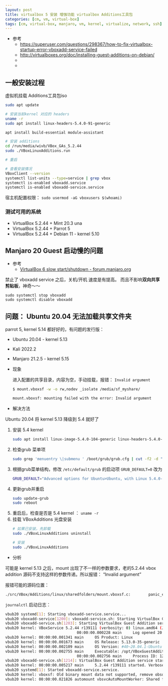 ```yaml
---
layout: post
title: virtualbox 5 安装 增强功能 virtualbox Additions工具包
categories: [cm, vm, virtual-box]
tags: [cm, virtual-box, manjaro, vm, kernel, virtualize, network, ssh]
---
```



* 参考
  * <https://superuser.com/questions/298367/how-to-fix-virtualbox-startup-error-vboxadd-service-failed>
  * <http://virtualboxes.org/doc/installing-guest-additions-on-debian/>
  * []()
  * []()





## 一般安装过程

虚拟机挂载 Additions工具包iso

~~~bash
sudo apt update

# 安装当前kernel 对应的 headers
uname -r
sudo apt install linux-headers-5.4.0-91-generic

apt install build-essential module-assistant

# 安装 additions
cd /run/media/wivb/VBox_GAs_5.2.44
sudo ./VBoxLinuxAdditions.run

# 重启

# 查看安装情况
VBoxClient --version
systemctl list-units --type=service | grep vbox
systemctl is-enabled vboxadd.service
systemctl is-enabled vboxadd-service.service
~~~

宿主机配置权限： `sudo usermod -aG vboxusers $(whoami)`


### 测试可用的系统

* VirtualBox 5.2.44 + Mint 20.3 una
* VirtualBox 5.2.44 + Parrot 5
* VirtualBox 5.2.44 + Debian 11 - kernel 5.10


## Manjaro 20 Guest 启动慢的问题

* 参考
  * [VirtualBox 6 slow start/shutdown - forum.manjaro.org](https://forum.manjaro.org/t/virtualbox-6-slow-start-shutdown/70627/21)


禁止了 vboxadd service 之后，关机/开机 速度是有提高。 而且不影响**双向共享剪贴板**，神奇～～

~~~
sudo systemctl stop vboxadd
sudo systemctl disable vboxadd
~~~


## 问题： Ubuntu 20.04 无法加载共享文件夹


parrot 5, kernel 5.14 都好好的，有问题的发行版：
* Ubuntu 20.04 - kernel 5.13
* Kali 2022.2
* Manjaro 21.2.5 - kernel 5.15

* 现象

    进入配置的共享目录，内容为空，手动挂载，报错： `Invalid argument`

    ~~~sh
    $ mount.vboxsf -w -o rw,nodev _isolate /media/sf_myshare/

    mount.vboxsf: mounting failed with the error: Invalid argument
    ~~~

* 解决方法

Ubuntu 20.04 将 kernel 5.13 降级到 5.4 就好了

1. 安装 5.4 kernel
    ~~~sh
    sudo apt install linux-image-5.4.0-104-generic linux-headers-5.4.0-104-generic
    ~~~
1. 检查grub 菜单项
    ~~~sh
    sudo grep 'menuentry \|submenu ' /boot/grub/grub.cfg | cut -f2 -d "'"
    ~~~
1. 根据grub菜单结构，修改 `/etc/default/grub` 的启动项
    `GRUB_DEFAULT=0` 改为
    ~~~sh
    GRUB_DEFAULT="Advanced options for Ubuntu>Ubuntu, with Linux 5.4.0-104-generic"
    ~~~
1. 更新grub并重启
    ~~~sh
    sudo update-grub
    sudo reboot
    ~~~
1. 重启后，检查是否是 5.4 kernel ： `uname -r`
1. 挂载 VBoxAdditions 光盘安装
    ~~~sh
    # 如果已安装，先卸载
    sudo ./VBoxLinuxAdditions uninstall

    # 安装
    sudo ./VBoxLinuxAdditions
    ~~~


* 分析

可能是 kernel 5.13 之后，mount 出现了不一样的参数要求，老的5.2.44 vbox addition 源码不支持这样的参数传递。所以报错： “Invalid argument”

报错可能的源码位置：

~~~sh
./src/VBox/Additions/linux/sharedfolders/mount.vboxsf.c:        panic_err("%s: mounting failed with the error", argv[0]);
~~~

`journalctl` 启动日志：

~~~sh
vbub20 systemd[1]: Starting vboxadd-service.service...
vbub20 vboxadd-service[1200]: vboxadd-service.sh: Starting VirtualBox Guest Addition service.
vbub20 vboxadd-service.sh[1203]: Starting VirtualBox Guest Addition service.
vbub20 kernel: VBoxService 5.2.44 r139111 (verbosity: 0) linux.amd64 (Jul  9 2020 19:11:15) release log
                                00:00:00.000228 main     Log opened 20
vbub20 kernel: 00:00:00.001341 main     OS Product: Linux
vbub20 kernel: 00:00:00.001673 main     OS Release: 5.13.0-35-generic
vbub20 kernel: 00:00:00.002109 main     OS Version: #40~20.04.1-Ubuntu SMP Mon Mar 7 09:18:32 UTC 2022
vbub20 kernel: 00:00:00.002755 main     Executable: /opt/VBoxGuestAdditions-5.2.44/sbin/VBoxService
                                00:00:00.002756 main     Process ID: 1208
vbub20 vboxadd-service.sh[1214]: VirtualBox Guest Addition service started.
vbub20 kernel: 00:00:00.005217 main     5.2.44 r139111 started. Verbose level = 0
vbub20 systemd[1]: Started vboxadd-service.service.
vbub20 kernel: vboxsf: Old binary mount data not supported, remove obsolete mount.vboxsf and/or update your VBoxService.
vbub20 kernel: 00:00:00.021826 automount vbsvcAutoMountWorker: Shared folder 'myshare' already is mounted!
~~~








